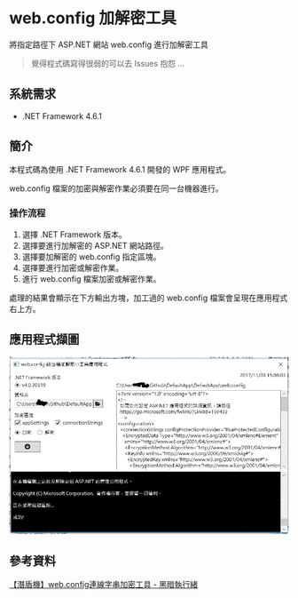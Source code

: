 # web.config 加解密工具
將指定路徑下 ASP.NET 網站 web.config 進行加解密工具

> 覺得程式碼寫得很弱的可以去 Issues 抱怨 ...

## 系統需求
- .NET Framework 4.6.1

## 簡介

本程式碼為使用 .NET Framework 4.6.1 開發的 WPF 應用程式。

web.config 檔案的加密與解密作業必須要在同一台機器進行。


### 操作流程
1. 選擇 .NET Framework 版本。
2. 選擇要進行加解密的 ASP.NET 網站路徑。
3. 選擇要加解密的 web.config 指定區塊。
4. 選擇要進行加密或解密作業。
5. 進行 web.config 檔案加密或解密作業。

處理的結果會顯示在下方輸出方塊，加工過的 web.config 檔案會呈現在應用程式右上方。

## 應用程式擷圖
![application screenshot](https://raw.githubusercontent.com/txstudio/WebConfigEncrypt/master/screenshot.gif)

## 參考資料
[【潛盾機】web.config連線字串加密工具 - 黑暗執行緒](http://blog.darkthread.net/post-2010-08-29-web-config-connstr-encryptor-v09-cht.aspx)

